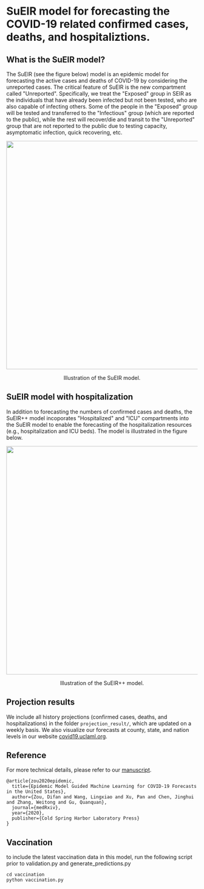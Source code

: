 
# SuEIR model for forecasting the COVID-19 related confirmed cases, deaths, and hospitaliztions.

## What is the SuEIR model?

The SuEIR (see the figure below) model is an epidemic model for forecasting the active cases and deaths of COVID-19 by considering the unreported cases. The critical feature of SuEIR is the new compartment called "Unreported". Specifically,  we  treat  the  "Exposed"  group  in SEIR as the individuals that have already been infected  but  not  been tested,  who  are  also  capable  of infecting  others. Some of the people in the "Exposed" group will be tested and transferred to the "Infectious" group (which  are  reported  to  the  public), while  the  rest  will  recover/die  and  transit  to  the   "Unreported"  group that  are not reported to the public due to testing capacity, asymptomatic infection,  quick recovering, etc.

<p align="center">
    <img src="images/sueir.png" width="600"\>
</p>
<p align="center">
Illustration of the SuEIR model.
</p>


## SuEIR model with hospitalization
In addition to forecasting the numbers of confirmed cases and deaths, the SuEIR++ model incoporates "Hospitalized" and "ICU" compartments into the SuEIR model to enable the forecasting of the hospitalization resources (e.g., hospitalization and ICU beds). The model is illustrated in the figure below.

<p align="center">
    <img src="images/sueir_hospital.png" width="600"\>
</p>
<p align="center">
Illustration of the SuEIR++ model.
</p>

## Projection results
We include all history projections (confirmed cases, deaths, and hospitalizations) in the folder ```projection_result/```, which are updated on a weekly basis. We also visualize our forecasts at county, state, and nation levels in our website [covid19.uclaml.org](https://covid19.uclaml.org/).

## Reference
For more technical details, please refer to our [manuscript](https://www.medrxiv.org/content/10.1101/2020.05.24.20111989v1.full.pdf).
```
@article{zou2020epidemic,
  title={Epidemic Model Guided Machine Learning for COVID-19 Forecasts in the United States},
  author={Zou, Difan and Wang, Lingxiao and Xu, Pan and Chen, Jinghui and Zhang, Weitong and Gu, Quanquan},
  journal={medRxiv},
  year={2020},
  publisher={Cold Spring Harbor Laboratory Press}
}
```

## Vaccination
to include the latest vaccination data in this model, run the following script prior to validation.py and generate_predictions.py

```
cd vaccination
python vaccination.py
```
